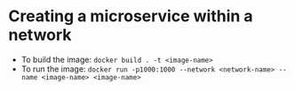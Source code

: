 # Creating a microservice within a network

- To build the image: ```docker build . -t <image-name>```
- To run the image: ```docker run -p1000:1000 --network <network-name> --name <image-name> <image-name>```
